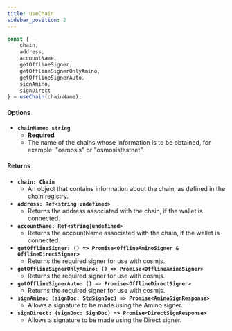 ```yaml
---
title: useChain
sidebar_position: 2
---
```


```ts
const {
    chain,
    address,
    accountName,
    getOfflineSigner,
    getOfflineSignerOnlyAmino,
    getOfflineSignerAuto,
    signAmino,
    signDirect
} = useChain(chainName);
```

#### Options

- **`chainName: string`**
    - **Required**
    - The name of the chains whose information is to be obtained, for example: "osmosis" or "osmosistestnet".

#### Returns

- **`chain: Chain`**
    - An object that contains information about the chain, as defined in the chain registry.
- **`address: Ref<string|undefined>`**
    - Returns the address associated with the chain, if the wallet is connected.
- **`accountName: Ref<string|undefined>`**
    - Returns the accountName associated with the chain, if the wallet is connected.
- **`getOfflineSigner: () => Promise<OfflineAminoSigner & OfflineDirectSigner>`**
    - Returns the required signer for use with cosmjs.
- **`getOfflineSignerOnlyAmino: () => Promise<OfflineAminoSigner>`**
    - Returns the required signer for use with cosmjs.
- **`getOfflineSignerAuto: () => Promise<OfflineDirectSigner>`**
    - Returns the required signer for use with cosmjs.
- **`signAmino: (signDoc: StdSignDoc) => Promise<AminoSignResponse>`**
    - Allows a signature to be made using the Amino signer.
- **`signDirect: (signDoc: SignDoc) => Promise<DirectSignResponse>`**
    - Allows a signature to be made using the Direct signer.